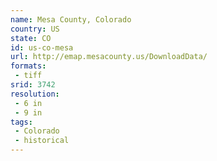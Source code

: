```yaml
---
name: Mesa County, Colorado
country: US
state: CO
id: us-co-mesa
url: http://emap.mesacounty.us/DownloadData/
formats:
 - tiff
srid: 3742
resolution:
 - 6 in
 - 9 in
tags:
 - Colorado
 - historical
---
```

